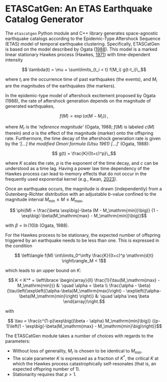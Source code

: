 # ETASCatGen: An ETAS Earthquake Catalog Generator
The `etascatgen` Python module and C++ library generates space-agnostic earthquake
catalogs according to the Epidemic-Type Aftershock Sequence (ETAS) model of temporal
earthquake clustering. Specifically, ETASCatGen is based on the model described by
Ogata ([1988](https://doi.org/10.2307/2288914)). This model is a marked linear stationary
Hawkes process (Hawkes, [1971](doi.org/10.1111/j.2517-6161.1971.tb01530.x)) with time-dependent intensity
```math
    \lambda(t) = \mu + \sum\limits_{t_i < t} f(M_i) g(t-t_i)\,,
```
where $`t_i`$ are the occurrence time of past earthquakes (the events), and $`M_i`$ are the magnitudes of the earthquakes (the markers).

In the epidemic-type model of aftershock excitement proposed by Ogata (1988), the rate of aftershock generation depends on the magnitude of generated earthquakes,
```math
    f(M) = \exp\big(\alpha(M - M_r)\big)\,,
```
where $`M_r`$ is the ‘_reference magnitude_’ (Ogata, 1988; $`f(M)`$ is labeled $`c(M)`$ therein)
and $`\alpha`$ is the effect of the magnitude (marker) onto the offspring rate.
Furthermore, the time decay of the aftershock generation rate is given by the
‘_[...] the modified Omori formula (Utsu 1961) [...]_’ (Ogata, 1988):

```math
    g(t) = \frac{K}{(t+c)^p}\,,
```
where $`K`$ scales the rate, $p$ is the exponent of the time decay, and $c$ can be understood
as a time lag. Having a power law time dependency of the Hawkes process can lead to memory
effects that do not occur in the frequently used exponential kernel
(e.g., Kwan, [2023](https://doi.org/10.26190/unsworks/24854)).

Once an earthquake occurs, the magnitude is drawn (independently) from a Gutenberg-Richter
distribution with an adjustable $`b`$-value confined to the magnitude interval
$`M_\mathrm{min} \leq M \leq M_\mathrm{max}`$,
```math
    \phi(M) = \frac{\beta \exp\big(-\beta (M - M_\mathrm{min})\big)}
                   {1 - \exp\big(-\beta(M_\mathrm{max} - M_\mathrm{min})\big)}
```
with $`\beta = \ln(10) b`$ (Ogata, 1988).

For the Hawkes process to be stationary, the expected number of offspring triggered by an
earthquake needs to be less than one. This is expressed in the condition
```math
    \left\langle f(M) \int\limits_0^\infty \frac{K}{(t+c)^p \mathrm{d}t} \right\rangle_M
    < 1
```
which leads to an upper bound on $`K`$:
```math
    K < K^* = \left\lbrace \begin{array}{ll}
        \frac{1}{\tau(M_\mathrm{max} - M_\mathrm{min})} &: \quad \alpha = \beta \\
        \frac{\alpha - \beta}
             {\tau\left(\exp\left((\alpha-\beta)M_\mathrm{max}\right)
                        - \exp\left((\alpha-\beta)M_\mathrm{min}\right)
                  \right)}
            &: \quad \alpha \neq \beta
    \end{array}\right.
```
with
```math
    \tau = \frac{c^{1-p}\exp\big((\beta - \alpha) M_\mathrm{min}\big)}
                {(p-1)\left(1 - \exp\big(-\beta(M_\mathrm{max} - M_\mathrm{min}\big)\right)}
```

The ETASCatGen module takes a number of choices with regards to the parameters:
 - Without loss of generality, $`M_r`$ is chosen to be identical to $`M_\mathrm{min}`$.
 - The scale parameter $`K`$ is expressed as a fraction of $`K^*`$, the critical $`K`$
   at which the Hawkes process catastrophically self-resonates (that is, an expected
   offspring number of 1).
 - Stationarity requires that $p > 1$.